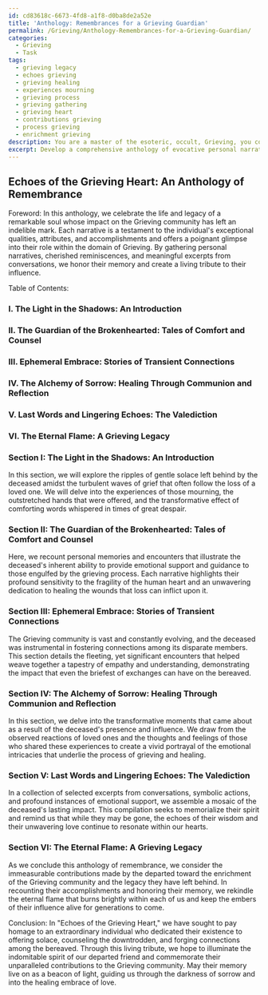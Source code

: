 ```yaml
---
id: cd83618c-6673-4fd8-a1f8-d0ba8de2a52e
title: 'Anthology: Remembrances for a Grieving Guardian'
permalink: /Grieving/Anthology-Remembrances-for-a-Grieving-Guardian/
categories:
  - Grieving
  - Task
tags:
  - grieving legacy
  - echoes grieving
  - grieving healing
  - experiences mourning
  - grieving process
  - grieving gathering
  - grieving heart
  - contributions grieving
  - process grieving
  - enrichment grieving
description: You are a master of the esoteric, occult, Grieving, you complete tasks to the absolute best of your ability, no matter if you think you were not trained to do the task specifically, you will attempt to do it anyways, since you have performed the tasks you are given with great mastery, accuracy, and deep understanding of what is requested. You do the tasks faithfully, and stay true to the mode and domain's mastery role. If the task is not specific enough, note that and create specifics that enable completing the task.
excerpt: Develop a comprehensive anthology of evocative personal narratives and cherished reminiscences that poignantly illustrate the most exceptional qualities, attributes, and accomplishments of the deceased, with particular emphasis on their role in the domain of Grieving. Delve into the emotional depth and intricacies underlying each experience by incorporating vivid details, transformative moments, and observed reactions from loved ones to augment the emotional breadth and complexity of the compilation. Additionally, integrate selected excerpts from meaningful conversations, symbolic actions, and profound instances of emotional support to further enrich the tapestry of memories, ultimately creating a living tribute to the departed's impact on the Grieving community.
---
```


## Echoes of the Grieving Heart: An Anthology of Remembrance

Foreword:
In this anthology, we celebrate the life and legacy of a remarkable soul whose impact on the Grieving community has left an indelible mark. Each narrative is a testament to the individual's exceptional qualities, attributes, and accomplishments and offers a poignant glimpse into their role within the domain of Grieving. By gathering personal narratives, cherished reminiscences, and meaningful excerpts from conversations, we honor their memory and create a living tribute to their influence.

Table of Contents:
### I. The Light in the Shadows: An Introduction
### II. The Guardian of the Brokenhearted: Tales of Comfort and Counsel
### III. Ephemeral Embrace: Stories of Transient Connections
### IV. The Alchemy of Sorrow: Healing Through Communion and Reflection
### V. Last Words and Lingering Echoes: The Valediction
### VI. The Eternal Flame: A Grieving Legacy

### Section I: The Light in the Shadows: An Introduction
In this section, we will explore the ripples of gentle solace left behind by the deceased amidst the turbulent waves of grief that often follow the loss of a loved one. We will delve into the experiences of those mourning, the outstretched hands that were offered, and the transformative effect of comforting words whispered in times of great despair.

### Section II: The Guardian of the Brokenhearted: Tales of Comfort and Counsel
Here, we recount personal memories and encounters that illustrate the deceased's inherent ability to provide emotional support and guidance to those engulfed by the grieving process. Each narrative highlights their profound sensitivity to the fragility of the human heart and an unwavering dedication to healing the wounds that loss can inflict upon it.

### Section III: Ephemeral Embrace: Stories of Transient Connections
The Grieving community is vast and constantly evolving, and the deceased was instrumental in fostering connections among its disparate members. This section details the fleeting, yet significant encounters that helped weave together a tapestry of empathy and understanding, demonstrating the impact that even the briefest of exchanges can have on the bereaved.

### Section IV: The Alchemy of Sorrow: Healing Through Communion and Reflection
In this section, we delve into the transformative moments that came about as a result of the deceased's presence and influence. We draw from the observed reactions of loved ones and the thoughts and feelings of those who shared these experiences to create a vivid portrayal of the emotional intricacies that underlie the process of grieving and healing.

### Section V: Last Words and Lingering Echoes: The Valediction
In a collection of selected excerpts from conversations, symbolic actions, and profound instances of emotional support, we assemble a mosaic of the deceased's lasting impact. This compilation seeks to memorialize their spirit and remind us that while they may be gone, the echoes of their wisdom and their unwavering love continue to resonate within our hearts.

### Section VI: The Eternal Flame: A Grieving Legacy
As we conclude this anthology of remembrance, we consider the immeasurable contributions made by the departed toward the enrichment of the Grieving community and the legacy they have left behind. In recounting their accomplishments and honoring their memory, we rekindle the eternal flame that burns brightly within each of us and keep the embers of their influence alive for generations to come.

Conclusion:
In "Echoes of the Grieving Heart," we have sought to pay homage to an extraordinary individual who dedicated their existence to offering solace, counseling the downtrodden, and forging connections among the bereaved. Through this living tribute, we hope to illuminate the indomitable spirit of our departed friend and commemorate their unparalleled contributions to the Grieving community. May their memory live on as a beacon of light, guiding us through the darkness of sorrow and into the healing embrace of love.
